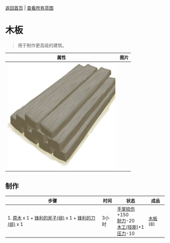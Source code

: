 [返回首页](index.md)   |  [查看所有蓝图](blueprint.md)
# 木板  
> 用于制作更高级的建筑。  
  
  属性  |   图片   
 ----  |  ----:   
   |  ![](Sprite/Planks.png)   
  
## 制作  
步骤  |  时间  |  状态  |  成品  
----  |  ----  |  ----  |  ----  
1. [原木](Log.md) x 1 + [锋利的斧子(组)](GpTag_AxeAdv.md) x 1 + [锋利的刀(组)](GpTag_CutterAdv.md) x 1  |  3小时  |  [手掌损伤](HandDamage.md)+150<br>[耐力](Stamina.md)-20<br>[木工(技能)](Skill_Woodworking.md)+1<br>[压力](Stress.md)-10  |  [木板](Plank.md)(8)  
